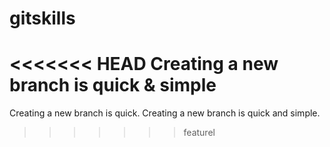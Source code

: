 # gitskills

<<<<<<< HEAD
Creating a new branch is quick & simple
=======
Creating a new branch is quick.
Creating a new branch is quick and simple.
>>>>>>> featurel
